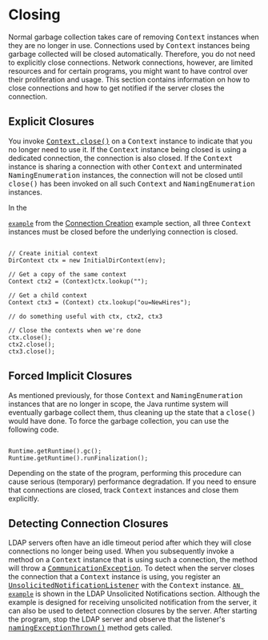 
#  Closing

Normal garbage collection takes care of removing <tt>Context</tt> instances when they are no longer in use. Connections used by <tt>Context</tt> instances being garbage collected will be closed automatically. Therefore, you do not need to explicitly close connections. Network connections, however, are limited resources and for certain programs, you might want to have control over their proliferation and usage. This section contains information on how to close connections and how to get notified if the server closes the connection.

## Explicit Closures

You invoke 
[<tt>Context.close()</tt>](https://docs.oracle.com/javase/8/docs/api/javax/naming/Context.html#close--) on a <tt>Context</tt> instance to indicate that you no longer need to use it. If the <tt>Context</tt> instance being closed is using a dedicated connection, the connection is also closed. If the <tt>Context</tt> instance is sharing a connection with other <tt>Context</tt> and unterminated <tt>NamingEnumeration</tt> instances, the connection will not be closed until <tt>close()</tt> has been invoked on all such <tt>Context</tt> and <tt>NamingEnumeration</tt> instances.

In the 

[`example`](examples/Shared.java) from the 
[Connection Creation](create.html#SHARE) example section, all three <tt>Context</tt> instances must be closed before the underlying connection is closed.

```

// Create initial context
DirContext ctx = new InitialDirContext(env);

// Get a copy of the same context
Context ctx2 = (Context)ctx.lookup("");

// Get a child context
Context ctx3 = (Context) ctx.lookup("ou=NewHires");

// do something useful with ctx, ctx2, ctx3

// Close the contexts when we're done
ctx.close();
ctx2.close();
ctx3.close();

```

## Forced Implicit Closures

As mentioned previously, for those <tt>Context</tt> and <tt>NamingEnumeration</tt> instances that are no longer in scope, the Java runtime system will eventually garbage collect them, thus cleaning up the state that a <tt>close()</tt> would have done. To force the garbage collection, you can use the following code.

```

Runtime.getRuntime().gc();
Runtime.getRuntime().runFinalization();

```

Depending on the state of the program, performing this procedure can cause serious (temporary) performance degradation. If you need to ensure that connections are closed, track <tt>Context</tt> instances and close them explicitly.

## Detecting Connection Closures

LDAP servers often have an idle timeout period after which they will close connections no longer being used. When you subsequently invoke a method on a <tt>Context</tt> instance that is using such a connection, the method will throw a 
[<tt>CommunicationException</tt>](https://docs.oracle.com/javase/8/docs/api/javax/naming/CommunicationException.html). To detect when the server closes the connection that a <tt>Context</tt> instance is using, you register an 
[<tt>UnsolicitedNotificationListener</tt>](https://docs.oracle.com/javase/8/docs/api/javax/naming/ldap/UnsolicitedNotificationListener.html) with the <tt>Context</tt> instance. 
[`AN example`](examples/RegUnsol.java) is shown in the LDAP Unsolicited Notifications section. Although the example is designed for receiving unsolicited notification from the server, it can also be used to detect connection closures by the server. After starting the program, stop the LDAP server and observe that the listener's 
[<tt>namingExceptionThrown()</tt>](https://docs.oracle.com/javase/8/docs/api/javax/naming/event/NamingListener.html#namingExceptionThrown-javax.naming.event.NamingExceptionEvent-) method gets called.
